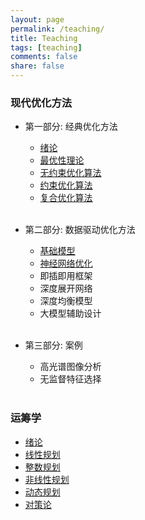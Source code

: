 ```yaml
---
layout: page
permalink: /teaching/
title: Teaching
tags: [teaching]
comments: false
share: false
---
```




### 现代优化方法

- 第一部分: 经典优化方法  <br>
  - <a href="../teaching/OPT_1.pdf" class="textlink" target="_blank">绪论 </a> <br>
  - <a href="../teaching/OPT_2.pdf" class="textlink" target="_blank">最优性理论 </a> <br>
  - <a href="../teaching/OPT_3.pdf" class="textlink" target="_blank">无约束优化算法 </a> <br>
  - <a href="../teaching/OPT_4.pdf" class="textlink" target="_blank">约束优化算法 </a> <br>
  - <a href="../teaching/OPT_5.pdf" class="textlink" target="_blank">复合优化算法 </a> <br><br>

      
- 第二部分: 数据驱动优化方法 <br>
  - <a href="../teaching/OPT_6.pdf" class="textlink" target="_blank">基础模型 </a> <br>
  - <a href="../teaching/OPT_7.pdf" class="textlink" target="_blank">神经网络优化 </a> <br>
  - 即插即用框架 <br>
  - 深度展开网络 <br>
  - 深度均衡模型 <br>
  - 大模型辅助设计 <br><br>

- 第三部分: 案例 <br>
  - 高光谱图像分析 <br>
  - 无监督特征选择 <br><br>
  


### 运筹学

- <a href="../teaching/OR_1.pdf" class="textlink" target="_blank">绪论 </a> <br>
- <a href="../teaching/OR_2.pdf" class="textlink" target="_blank">线性规划  </a> <br>
- <a href="../teaching/OR_3.pdf" class="textlink" target="_blank">整数规划 </a> <br>
- <a href="../teaching/OR_4.pdf" class="textlink" target="_blank">非线性规划 </a> <br>
- <a href="../teaching/OR_5.pdf" class="textlink" target="_blank">动态规划 </a> <br>
- <a href="../teaching/OR_6.pdf" class="textlink" target="_blank">对策论 </a> <br><br>
  
